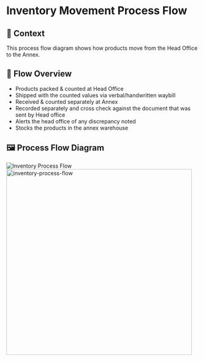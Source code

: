 # Inventory Movement Process Flow

## 📌 Context

This process flow diagram shows how products move from the Head Office to the Annex.

## 🧭 Flow Overview

- Products packed & counted at Head Office  
- Shipped with the counted values via verbal/handwritten waybill  
- Received & counted separately at Annex  
- Recorded separately and cross check against the document that was sent by Head office
- Alerts the head office of any discrepancy noted
- Stocks the products in the annex warehouse

## 🖼️ Process Flow Diagram

![Inventory Process Flow](./inventory-process-flow.png)
<img width="484" alt="inventory-process-flow" src="https://github.com/user-attachments/assets/23b77ec0-fbd2-4321-be34-3b4b30786d2f" />

